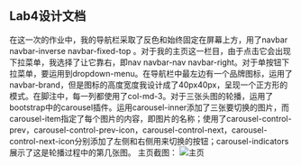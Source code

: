 Lab4设计文档
-----------------
在这一次的作业中，我的导航栏采取了反色和始终固定在屏幕上方，用了navbar navbar-inverse navbar-fixed-top 。对于我的主页这一栏目，由于点击它会出现下拉菜单，我选择了让它靠右，即nav navbar-nav  navbar-right。对于单按钮下拉菜单，要运用到dropdown-menu。在导航栏中最左边有一个品牌图标，运用了navbar-brand，但是图标的高度宽度我设计成了40px40px，呈现一个正方形的模式。在脚注中，每一列都使用了col-md-3。对于三张头图的轮播，运用了bootstrap中的carousel插件。运用carousel-inner添加了三张要切换的图片，而carousel-item指定了每个图片的内容，即图片的名称；使用了carousel-control-prev，carousel-control-prev-icon，carousel-control-next，carousel-control-next-icon分别添加了左侧和右侧用来切换的按钮；carousel-indicators展示了这是轮播过程中的第几张图。
主页截图：
![主页](主页.png)
